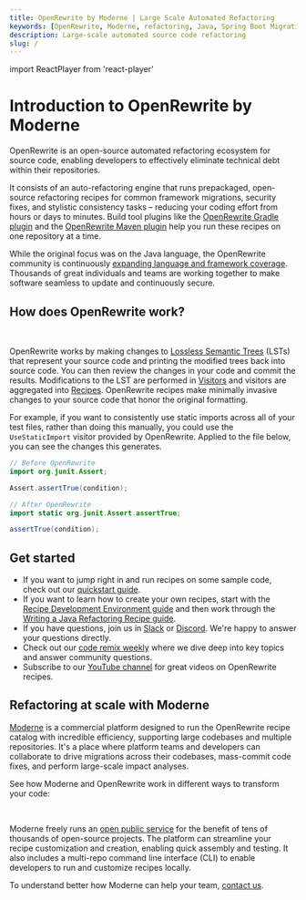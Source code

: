 ```yaml
---
title: OpenRewrite by Moderne | Large Scale Automated Refactoring
keywords: [OpenRewrite, Moderne, refactoring, Java, Spring Boot Migration, auto-remediation, SAST, SCA]
description: Large-scale automated source code refactoring
slug: /
---
```


import ReactPlayer from 'react-player'

# Introduction to OpenRewrite by Moderne

OpenRewrite is an open-source automated refactoring ecosystem for source code, enabling developers to effectively eliminate technical debt within their repositories.

It consists of an auto-refactoring engine that runs prepackaged, open-source refactoring recipes for common framework migrations, security fixes, and stylistic consistency tasks – reducing your coding effort from hours or days to minutes. Build tool plugins like the [OpenRewrite Gradle plugin](./reference/gradle-plugin-configuration.md) and the [OpenRewrite Maven plugin](./reference/rewrite-maven-plugin.md) help you run these recipes on one repository at a time.

 While the original focus was on the Java language, the OpenRewrite community is continuously [expanding language and framework coverage](./reference/supported-languages.md). Thousands of great individuals and teams are working together to make software seamless to update and continuously secure.

 ## How does OpenRewrite work?

<ReactPlayer className="reactPlayer" url='https://www.youtube.com/watch?v=LgvqAzTxkEU' controls="true" />

<br/>

OpenRewrite works by making changes to [Lossless Semantic Trees](./concepts-and-explanations/lossless-semantic-trees.md) (LSTs) that represent your source code and printing the modified trees back into source code. You can then review the changes in your code and commit the results. Modifications to the LST are performed in [Visitors](./concepts-and-explanations/visitors.md) and visitors are aggregated into [Recipes](./concepts-and-explanations/recipes.md). OpenRewrite recipes make minimally invasive changes to your source code that honor the original formatting.

For example, if you want to consistently use static imports across all of your test files, rather than doing this manually, you could use the `UseStaticImport` visitor provided by OpenRewrite. Applied to the file below, you can see the changes this generates.

```Java
// Before OpenRewrite
import org.junit.Assert;

Assert.assertTrue(condition);
```

```java
// After OpenRewrite
import static org.junit.Assert.assertTrue;

assertTrue(condition);
```

<ReactPlayer url='https://www.youtube.com/watch?v=uViRlX-RahA' controls="true" />

## Get started

* If you want to jump right in and run recipes on some sample code, check out our [quickstart guide](./running-recipes/getting-started.md).
* If you want to learn how to create your own recipes, start with the [Recipe Development Environment guide](./authoring-recipes/recipe-development-environment.md) and then work through the [Writing a Java Refactoring Recipe guide](./authoring-recipes/writing-a-java-refactoring-recipe.md).
* If you have questions, join us in [Slack](https://join.slack.com/t/rewriteoss/shared_invite/zt-nj42n3ea-b~62rIHzb3Vo0E1APKCXEA) or [Discord](https://discord.gg/xk3ZKrhWAb). We're happy to answer your questions directly.
* Check out our [code remix weekly](https://docs.moderne.io/user-documentation/community-office-hours) where we dive deep into key topics and answer community questions.
* Subscribe to our [YouTube channel](https://www.youtube.com/@Moderne-and-OpenRewrite) for great videos on OpenRewrite recipes.

## Refactoring at scale with Moderne

[Moderne](https://www.moderne.ai/) is a commercial platform designed to run the OpenRewrite recipe catalog with incredible efficiency, supporting large codebases and multiple repositories. It's a place where platform teams and developers can collaborate to drive migrations across their codebases, mass-commit code fixes, and perform large-scale impact analyses.

See how Moderne and OpenRewrite work in different ways to transform your code:

<ReactPlayer url='https://www.youtube.com/watch?v=Q-ej2lCJHRs' controls="true" />

<br/>

Moderne freely runs an [open public service](https://www.moderne.ai/try-moderne) for the benefit of tens of thousands of open-source projects. The platform can streamline your recipe customization and creation, enabling quick assembly and testing. It also includes a multi-repo command line interface (CLI) to enable developers to run and customize recipes locally.

To understand better how Moderne can help your team, [contact us](https://www.moderne.ai/contact-us).
